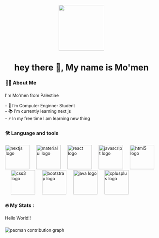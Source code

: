<div align="center">
  <img height="150" src="https://media.giphy.com/media/M9gbBd9nbDrOTu1Mqx/giphy.gif"  />
</div>

###

<div align="center">
</div>

###

<h1 align="center">hey there 👋, My name is Mo'men</h1>

###

<h3 align="left">👩‍💻  About Me</h3>

###

<p align="left">I'm Mo'men from Palestine<br><br>- 🔭 I’m Computer Enginner Student <br>- 📚 I'm currently learning next js<br>- ⚡ In my free time I am learning new thing</p>

###

<h3 align="left">🛠 Language and tools</h3>

###

<div align="left">
  <img src="https://cdn.jsdelivr.net/gh/devicons/devicon/icons/nextjs/nextjs-original.svg" height="80" alt="nextjs logo"  />
  <img width="15" />
  <img src="https://cdn.jsdelivr.net/gh/devicons/devicon/icons/materialui/materialui-original.svg" height="80" alt="materialui logo"  />
  <img width="15" />
  <img src="https://cdn.jsdelivr.net/gh/devicons/devicon/icons/react/react-original.svg" height="80" alt="react logo"  />
  <img width="15" />
  <img src="https://cdn.jsdelivr.net/gh/devicons/devicon/icons/javascript/javascript-original.svg" height="80" alt="javascript logo"  />
  <img width="15" />
  <img src="https://cdn.jsdelivr.net/gh/devicons/devicon/icons/html5/html5-original.svg" height="80" alt="html5 logo"  />
  <img width="15" />
  <img src="https://cdn.jsdelivr.net/gh/devicons/devicon/icons/css3/css3-original.svg" height="80" alt="css3 logo"  />
  <img width="15" />
  <img src="https://cdn.jsdelivr.net/gh/devicons/devicon/icons/bootstrap/bootstrap-original.svg" height="80" alt="bootstrap logo"  />
  <img width="15" />
  <img src="https://cdn.jsdelivr.net/gh/devicons/devicon/icons/java/java-original.svg" height="80" alt="java logo"  />
  <img width="15" />
  <img src="https://cdn.jsdelivr.net/gh/devicons/devicon/icons/cplusplus/cplusplus-original.svg" height="80" alt="cplusplus logo"  />
</div>

###

<h3 align="left">🔥   My Stats :</h3>

###

<div align="center">
</div>

###

<p align="left">Hello World!!</p>

###

<div align="left">
</div>

###

<picture>
  <source media="(prefers-color-scheme: dark)" srcset="https://raw.githubusercontent.com/momen-x/momen-x/output/pacman-contribution-graph-dark.svg">
  <source media="(prefers-color-scheme: light)" srcset="https://raw.githubusercontent.com/momen-x/momen-x/output/pacman-contribution-graph.svg">
  <img alt="pacman contribution graph" src="https://raw.githubusercontent.com/momen-x/momen-x/output/pacman-contribution-graph.svg">
</picture>

###
